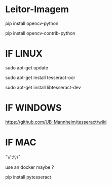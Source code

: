 # Leitor-Imagem

<p>pip install opencv-python</p>
<p>pip install opencv-contrib-python</p>


# IF LINUX
<p>sudo apt-get update</p>
<p>sudo apt-get install tesseract-ocr</p>
<p>sudo apt-get install libtesseract-dev</p>

# IF WINDOWS
https://github.com/UB-Mannheim/tesseract/wiki

# IF MAC
¯\\_(ツ)_/¯ <p>use an docker maybe ?</p>



<p>pip install pytesseract</p>
